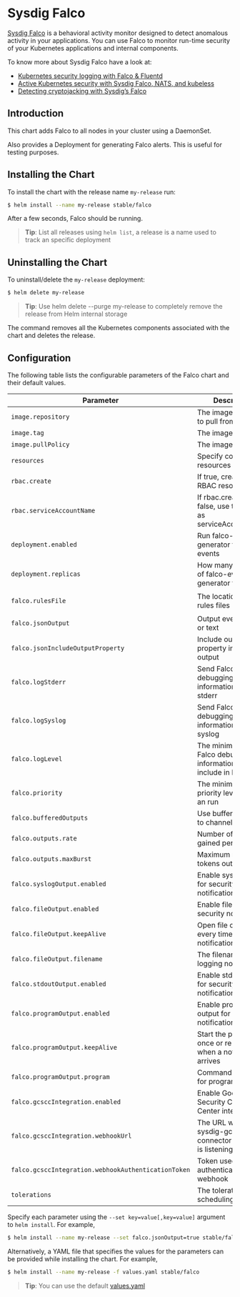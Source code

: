 # Sysdig Falco

[Sysdig Falco](https://www.sysdig.com/opensource/falco/) is a behavioral activity monitor designed to detect anomalous activity in your applications. You can use Falco to monitor run-time security of your Kubernetes applications and internal components.

To know more about Sysdig Falco have a look at:

- [Kubernetes security logging with Falco & Fluentd
](https://sysdig.com/blog/kubernetes-security-logging-fluentd-falco/)
- [Active Kubernetes security with Sysdig Falco, NATS, and kubeless](https://sysdig.com/blog/active-kubernetes-security-falco-nats-kubeless/)
- [Detecting cryptojacking with Sysdig’s Falco
](https://sysdig.com/blog/detecting-cryptojacking-with-sysdigs-falco/)

## Introduction

This chart adds Falco to all nodes in your cluster using a DaemonSet.

Also provides a Deployment for generating Falco alerts. This is useful for testing purposes.

## Installing the Chart

To install the chart with the release name `my-release` run:

```bash
$ helm install --name my-release stable/falco
```

After a few seconds, Falco should be running.

> **Tip**: List all releases using `helm list`, a release is a name used to track an specific deployment

## Uninstalling the Chart

To uninstall/delete the `my-release` deployment:

```bash
$ helm delete my-release
```
> **Tip**: Use helm delete --purge my-release to completely remove the release from Helm internal storage

The command removes all the Kubernetes components associated with the chart and deletes the release.

## Configuration

The following table lists the configurable parameters of the Falco chart and their default values.

| Parameter                                           | Description                                                         | Default                                                                                |
| ---                                                 | ---                                                                 | ---                                                                                    |
| `image.repository`                                  | The image repository to pull from                                   | `sysdig/falco`                                                                         |
| `image.tag`                                         | The image tag to pull                                               | `latest`                                                                               |
| `image.pullPolicy`                                  | The image pull policy                                               | `Always`                                                                               |
| `resources`                                         | Specify container resources                                         | `{}`                                                                                   |
| `rbac.create`                                       | If true, create & use RBAC resources                                | `true`                                                                                 |
| `rbac.serviceAccountName`                           | If rbac.create is false, use this value as serviceAccountName       | `default`                                                                              |
| `deployment.enabled`                                | Run falco-event-generator for sample events                         | `false`                                                                                |
| `deployment.replicas`                               | How many replicas of falco-event-generator to run                   | `1`                                                                                    |
| `falco.rulesFile`                                   | The location of the rules files                                     | `[/etc/falco/falco_rules.yaml, /etc/falco/falco_rules.local.yaml, /etc/falco/rules.d]` |
| `falco.jsonOutput`                                  | Output events in json or text                                       | `false`                                                                                |
| `falco.jsonIncludeOutputProperty`                   | Include output property in json output                              | `true`                                                                                 |
| `falco.logStderr`                                   | Send Falco debugging information logs to stderr                     | `true`                                                                                 |
| `falco.logSyslog`                                   | Send Falco debugging information logs to syslog                     | `true`                                                                                 |
| `falco.logLevel`                                    | The minimum level of Falco debugging information to include in logs | `info`                                                                                 |
| `falco.priority`                                    | The minimum rule priority level to load an run                      | `debug`                                                                                |
| `falco.bufferedOutputs`                             | Use buffered outputs to channels                                    | `false`                                                                                |
| `falco.outputs.rate`                                | Number of tokens gained per second                                  | `1`                                                                                    |
| `falco.outputs.maxBurst`                            | Maximum number of tokens outstanding                                | `1000`                                                                                 |
| `falco.syslogOutput.enabled`                        | Enable syslog output for security notifications                     | `true`                                                                                 |
| `falco.fileOutput.enabled`                          | Enable file output for security notifications                       | `false`                                                                                |
| `falco.fileOutput.keepAlive`                        | Open file once or every time a new notification arrives             | `false`                                                                                |
| `falco.fileOutput.filename`                         | The filename for logging notifications                              | `./events.txt`                                                                         |
| `falco.stdoutOutput.enabled`                        | Enable stdout output for security notifications                     | `true`                                                                                 |
| `falco.programOutput.enabled`                       | Enable program output for security notifications                    | `false`                                                                                |
| `falco.programOutput.keepAlive`                     | Start the program once or re-spawn when a notification arrives      | `false`                                                                                |
| `falco.programOutput.program`                       | Command to execute for program output                               | `mail -s "Falco Notification" someone@example.com`                                     |
| `falco.gcsccIntegration.enabled`                    | Enable Google Cloud Security Command Center integration             | `false`                                                                                |
| `falco.gcsccIntegration.webhookUrl`                 | The URL where sysdig-gcscc-connector webhook is listening           | `http://sysdig-gcscc-connector.default.svc.cluster.local:8080/events`                  |
| `falco.gcsccIntegration.webhookAuthenticationToken` | Token used for authentication and webhook                           | `b27511f86e911f20b9e0f9c8104b4ec4`                                                     |
| `tolerations`                                       | The tolerations for scheduling                                      | `node-role.kubernetes.io/master:NoSchedule`                                            |

Specify each parameter using the `--set key=value[,key=value]` argument to `helm install`. For example,

```bash
$ helm install --name my-release --set falco.jsonOutput=true stable/falco
```

Alternatively, a YAML file that specifies the values for the parameters can be provided while installing the chart. For example,

```bash
$ helm install --name my-release -f values.yaml stable/falco
```

> **Tip**: You can use the default [values.yaml](values.yaml)
